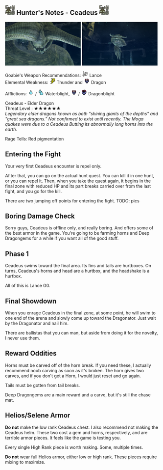 ## <img src="icons/ceadeus.png" width="32px"> Hunter's Notes - Ceadeus <img src="icons/ceadeus.png" width="32px">
<p float="left">
<img src="images/ceadeus-closeup.png" width="49%">
<img src="images/ceadeus-wrap.png" width="49%">
<p float="left">

Goabie's Weapon Recommendations: <img src="icons/MH3icon-Lance.png" width="20px"> Lance  
Elemental Weakness: <img src="icons/-status-Thunderblight.png" width="20px"> Thunder and <img src="icons/-status-Dragonblight.png" width="20px"> Dragon  

Afflictions: <img src="icons/-status-Waterblight.png" width="20px"> / <img src="icons/-status-Severe_Waterblight.png" width="20px"> Waterblight, <img src="icons/-status-Dragonblight.png" width="20px"> /  <img src="icons/-status-Severe_Dragonblight.png" width="20px"> Dragonblight

Ceadeus - Elder Dragon  
Threat Level : ★★★★★★  
*Legendary elder dragons known as both "shining giants of the depths" and "great sea dragons."  Not confirmed to exist until recently.  The Moga quakes were due to a Ceadeus Butting its abnormally long horns into the earth.*

Rage Tells: Red pigmentation

## Entering the Fight
Your very first Ceadeus encounter is repel only.

Af.ter that, you can go on the actual hunt quest. You can kill it in one hunt, or you can repel it. Then, when you take the quest again, it begins in the final zone with reduced HP and its part breaks carried over from the last fight, and you go for the kill.

There are two jumping off points for entering the fight. TODO: pics

## Boring Damage Check
Sorry guys, Ceadeus is offline only, and really boring. And offers some of the best armor in the game. You're going to be farming horns and Deep Dragongems for a while if you want all of the good stuff.

## Phase 1
Ceadeus swims toward the final area. Its fins and tails are hurtboxes. On turns, Ceadeus's horns and head are a hurtbox, and the headshake is a hurtbox.

All of this is Lance G0.

## Final Showdown
When you enrage Ceadeus in the final zone, at some point, he will swim to one end of the arena and slowly come up toward the Dragonator. Just wait by the Dragonator and nail him.

There are ballistas that you can man, but aside from doing it for the novelty, I never use them.

## Reward Oddities
Horns must be carved off of the horn break. If you need these, I actually recommend noob carving as soon as it's broken. The horn gives two carves, and if you don't get a Horn, I would just reset and go again.

Tails must be gotten from tail breaks.

Deep Dragongems are a main reward and a carve, but it's still the chase mat.

## Helios/Selene Armor
**Do not** make the low rank Ceadeus chest. I also recommend not making the Ceadeus helm. These two cost a gem and horns, respectively, and are terrible armor pieces. It feels like the game is testing you.

Every single High Rank piece is worth making. Some, multiple times.

**Do not** wear full Helios armor, either low or high rank. These pieces require mixing to maximize.
